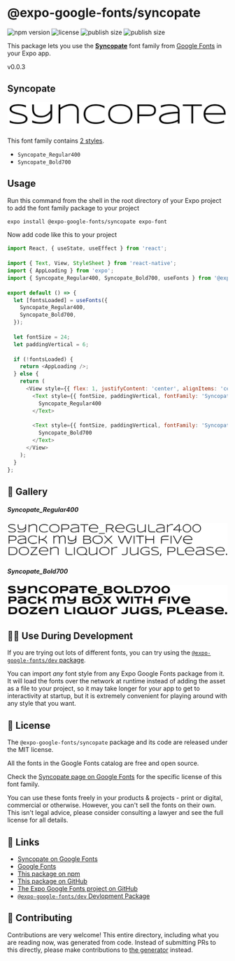 # @expo-google-fonts/syncopate

![npm version](https://flat.badgen.net/npm/v/@expo-google-fonts/syncopate)
![license](https://flat.badgen.net/github/license/expo/google-fonts)
![publish size](https://flat.badgen.net/packagephobia/install/@expo-google-fonts/syncopate)
![publish size](https://flat.badgen.net/packagephobia/publish/@expo-google-fonts/syncopate)

This package lets you use the [**Syncopate**](https://fonts.google.com/specimen/Syncopate) font family from [Google Fonts](https://fonts.google.com/) in your Expo app.

v0.0.3

## Syncopate

![Syncopate](./font-family.png)

This font family contains [2 styles](#-gallery).

- `Syncopate_Regular400`
- `Syncopate_Bold700`

## Usage

Run this command from the shell in the root directory of your Expo project to add the font family package to your project
```sh
expo install @expo-google-fonts/syncopate expo-font
```

Now add code like this to your project
```js
import React, { useState, useEffect } from 'react';

import { Text, View, StyleSheet } from 'react-native';
import { AppLoading } from 'expo';
import { Syncopate_Regular400, Syncopate_Bold700, useFonts } from '@expo-google-fonts/syncopate';

export default () => {
  let [fontsLoaded] = useFonts({
    Syncopate_Regular400,
    Syncopate_Bold700,
  });

  let fontSize = 24;
  let paddingVertical = 6;

  if (!fontsLoaded) {
    return <AppLoading />;
  } else {
    return (
      <View style={{ flex: 1, justifyContent: 'center', alignItems: 'center' }}>
        <Text style={{ fontSize, paddingVertical, fontFamily: 'Syncopate_Regular400' }}>
          Syncopate_Regular400
        </Text>

        <Text style={{ fontSize, paddingVertical, fontFamily: 'Syncopate_Bold700' }}>
          Syncopate_Bold700
        </Text>
      </View>
    );
  }
};

```

## 🔡 Gallery

##### Syncopate_Regular400
![Syncopate_Regular400](./8f40fe696b566662712524f9cf3f5c4aff3afa640f0bd4ec0e527c22369561a9.ttf.png)

##### Syncopate_Bold700
![Syncopate_Bold700](./0c6b8fb391ff34b292bb2091302fb45fcc3b16eefc6bf4e67b9f1fe38f4ab3fe.ttf.png)


## 👩‍💻 Use During Development

If you are trying out lots of different fonts, you can try using the [`@expo-google-fonts/dev` package](https://github.com/expo/google-fonts/tree/master/font-packages/dev#readme).

You can import *any* font style from any Expo Google Fonts package from it. It will load the fonts
over the network at runtime instead of adding the asset as a file to your project, so it may take longer
for your app to get to interactivity at startup, but it is extremely convenient
for playing around with any style that you want.

## 📖 License

The `@expo-google-fonts/syncopate` package and its code are released under the MIT license.

All the fonts in the Google Fonts catalog are free and open source.

Check the [Syncopate page on Google Fonts](https://fonts.google.com/specimen/Syncopate) for the specific license of this font family.

You can use these fonts freely in your products & projects - print or digital, commercial or otherwise. However, you can't sell the fonts on their own. This isn't legal advice, please consider consulting a lawyer and see the full license for all details.

## 🔗 Links

- [Syncopate on Google Fonts](https://fonts.google.com/specimen/Syncopate)
- [Google Fonts](https://fonts.google.com/)
- [This package on npm](https://www.npmjs.com/package/@expo-google-fonts/syncopate)
- [This package on GitHub](https://github.com/expo/google-fonts/tree/master/font-packages/syncopate)
- [The Expo Google Fonts project on GitHub](https://github.com/expo/google-fonts)
- [`@expo-google-fonts/dev` Devlopment Package](https://github.com/expo/google-fonts/tree/master/font-packages/dev)


## 🤝 Contributing

Contributions are very welcome! This entire directory, including what you are reading now, was generated from code. Instead of submitting PRs to this directly, please make contributions to [the generator](https://github.com/expo/google-fonts/tree/master/packages/generator) instead.
